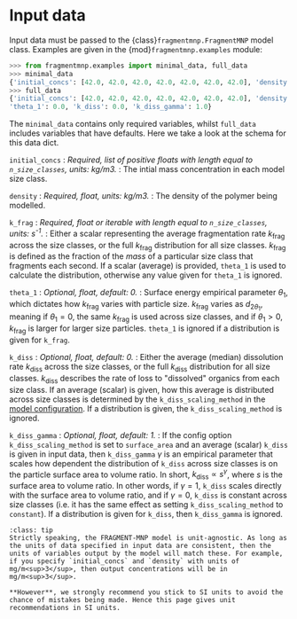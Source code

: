 # Input data

Input data must be passed to the {class}`fragmentmnp.FragmentMNP` model class. Examples are given in the {mod}`fragmentmnp.examples` module:

```python
>>> from fragmentmnp.examples import minimal_data, full_data
>>> minimal_data
{'initial_concs': [42.0, 42.0, 42.0, 42.0, 42.0, 42.0, 42.0], 'density': 1380, 'k_frag': 0.01}
>>> full_data
{'initial_concs': [42.0, 42.0, 42.0, 42.0, 42.0, 42.0, 42.0], 'density': 1380, 'k_frag': 0.01,
'theta_1': 0.0, 'k_diss': 0.0, 'k_diss_gamma': 1.0}
```

The `minimal_data` contains only required variables, whilst `full_data` includes variables that have defaults. Here we take a look at the schema for this data dict.

`initial_concs`
: *Required, list of positive floats with length equal to `n_size_classes`, units: kg/m3.*
: The intial mass concentration in each model size class. 

`density`
: *Required, float, units: kg/m3.*
: The density of the polymer being modelled.

`k_frag`
: *Required, float or iterable with length equal to `n_size_classes`, units: s<sup>-1</sup>.*
: Either a scalar representing the average fragmentation rate $k_\text{frag}$ across the size classes, or the full $k_\text{frag}$ distribution for all size classes. $k_\text{frag}$ is defined as the fraction of the *mass* of a particular size class that fragments each second. If a scalar (average) is provided, `theta_1` is used to calculate the distribution, otherwise any value given for `theta_1` is ignored.

`theta_1`
: *Optional, float, default: 0.*
: Surface energy empirical parameter $\theta_1$, which dictates how $k_\text{frag}$ varies with particle size. $k_\text{frag}$ varies as $d_{2\theta_1}$, meaning if $\theta_1 = 0$, the same $k_\text{frag}$ is used across size classes, and if $\theta_1 > 0$, $k_\text{frag}$ is larger for larger size particles. `theta_1` is ignored if a distribution is given for `k_frag`.

`k_diss`
: *Optional, float, default: 0.*
: Either the average (median) dissolution rate $k_\text{diss}$ across the size classes, or the full $k_\text{diss}$ distribution for all size classes. $k_\text{diss}$ describes the rate of loss to "dissolved" organics from each size class. If an average (scalar) is given, how this average is distributed across size classes is determined by the `k_diss_scaling_method` in the [model configuration](config). If a distribution is given, the `k_diss_scaling_method` is ignored.

`k_diss_gamma`
: *Optional, float, default: 1.*
: If the config option `k_diss_scaling_method` is set to `surface_area` and an average (scalar) `k_diss` is given in input data, then `k_diss_gamma` $\gamma$ is an empirical parameter that scales how dependent the distribution of `k_diss` across size classes is on the particle surface area to volume ratio. In short, $k_\text{diss} \propto s^\gamma$, where $s$ is the surface area to volume ratio. In other words, if $\gamma = 1$, `k_diss` scales directly with the surface area to volume ratio, and if $\gamma = 0$, `k_diss` is constant across size classes (i.e. it has the same effect as setting `k_diss_scaling_method` to `constant`). If a distribution is given for `k_diss`, then `k_diss_gamma` is ignored.


```{admonition} Units
:class: tip
Strictly speaking, the FRAGMENT-MNP model is unit-agnostic. As long as the units of data specified in input data are consistent, then the units of variables output by the model will match these. For example, if you specify `initial_concs` and `density` with units of mg/m<sup>3</sup>, then output concentrations will be in mg/m<sup>3</sup>.

**However**, we strongly recommend you stick to SI units to avoid the chance of mistakes being made. Hence this page gives unit recommendations in SI units.
```
